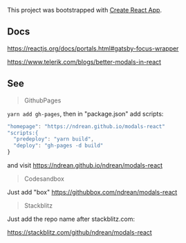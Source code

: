 This project was bootstrapped with [Create React App](https://github.com/facebook/create-react-app).

## Docs

<https://reactjs.org/docs/portals.html#gatsby-focus-wrapper>

<https://www.telerik.com/blogs/better-modals-in-react>

## See

> GithubPages

`yarn add gh-pages`, then in "package.json" add scripts:

```js
"homepage": "https://ndrean.github.io/modals-react"
"scripts:{
  "predeploy": "yarn build",
  "deploy": "gh-pages -d build"
}
```

and visit https://ndrean.github.io/ndrean/modals-react

> Codesandbox

Just add "box"
https://githubbox.com/ndrean/modals-react

> Stackblitz

Just add the repo name after stackblitz.com:

https://stackblitz.com/github/ndrean/modals-react
